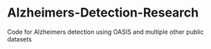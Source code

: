 # Alzheimers-Detection-Research
Code for Alzheimers detection using OASIS and multiple other public datasets
